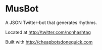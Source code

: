 # MusBot
A JSON Twitter-bot that generates rhythms.

Located at http://twitter.com/nonhashtag

Built with http://cheapbotsdonequick.com 
